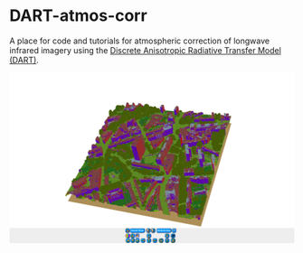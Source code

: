# DART-atmos-corr
A place for code and tutorials for atmospheric correction of longwave infrared imagery using the [Discrete Anisotropic Radiative Transfer Model (DART)](http://www.cesbio.ups-tlse.fr/us/dart.html).

![DARTscene3D_London_Islington](readme/DARTscene3D_London_Islington.PNG)


